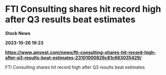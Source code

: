 # FTI Consulting shares hit record high after Q3 results beat estimates
**Stock News**

**2023-10-26 19:23**

**https://www.ainvest.com/news/fti-consulting-shares-hit-record-high-after-q3-results-beat-estimates-23101000826c81c663035429/**

FTI Consulting shares hit record high after Q3 results beat estimates
